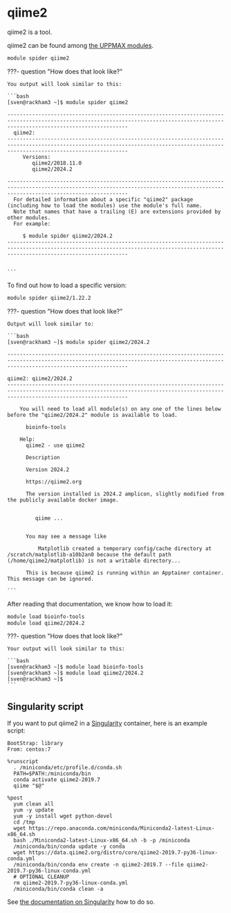 # qiime2

qiime2 is a tool.

qiime2 can be found among [the UPPMAX modules](../cluster_guides/modules.md).

```bash
module spider qiime2
```

???- question "How does that look like?"

    You output will look similar to this:

    ```bash
    [sven@rackham3 ~]$ module spider qiime2

    -----------------------------------------------------------------------------------------------------------------------------------------------------------------------------------
      qiime2:
    -----------------------------------------------------------------------------------------------------------------------------------------------------------------------------------
         Versions:
            qiime2/2018.11.0
            qiime2/2024.2

    -----------------------------------------------------------------------------------------------------------------------------------------------------------------------------------
      For detailed information about a specific "qiime2" package (including how to load the modules) use the module's full name.
      Note that names that have a trailing (E) are extensions provided by other modules.
      For example:

         $ module spider qiime2/2024.2
    -----------------------------------------------------------------------------------------------------------------------------------------------------------------------------------


    ```

To find out how to load a specific version:

```bash
module spider qiime2/1.22.2
```

???- question "How does that look like?"

    Output will look similar to:

    ```bash
    [sven@rackham3 ~]$ module spider qiime2/2024.2

    -----------------------------------------------------------------------------------------------------------------------------------------------------------------------------------

    qiime2: qiime2/2024.2
    -----------------------------------------------------------------------------------------------------------------------------------------------------------------------------------

        You will need to load all module(s) on any one of the lines below before the "qiime2/2024.2" module is available to load.

          bioinfo-tools

        Help:
          qiime2 - use qiime2

          Description

          Version 2024.2

          https://qiime2.org

          The version installed is 2024.2 amplicon, slightly modified from the publicly available docker image.


             qiime ...


          You may see a message like

              Matplotlib created a temporary config/cache directory at /scratch/matplotlib-a10b2an0 because the default path (/home/qiime2/matplotlib) is not a writable directory...

          This is because qiime2 is running within an Apptainer container. This message can be ignored.

    ```

After reading that documentation, we know how to load it:

```bash
module load bioinfo-tools
module load qiime2/2024.2
```

???- question "How does that look like?"

    Your output will look similar to this:

    ```bash
    [sven@rackham3 ~]$ module load bioinfo-tools
    [sven@rackham3 ~]$ module load qiime2/2024.2
    [sven@rackham3 ~]$
    ```

## Singularity script

If you want to put qiime2 in a [Singularity](singularity.md) container,
here is an example script:

```singularity
BootStrap: library
From: centos:7

%runscript
  . /miniconda/etc/profile.d/conda.sh
  PATH=$PATH:/miniconda/bin
  conda activate qiime2-2019.7
  qiime "$@"

%post
  yum clean all
  yum -y update
  yum -y install wget python-devel
  cd /tmp
  wget https://repo.anaconda.com/miniconda/Miniconda2-latest-Linux-x86_64.sh
  bash ./Miniconda2-latest-Linux-x86_64.sh -b -p /miniconda
  /miniconda/bin/conda update -y conda
  wget https://data.qiime2.org/distro/core/qiime2-2019.7-py36-linux-conda.yml
  /miniconda/bin/conda env create -n qiime2-2019.7 --file qiime2-2019.7-py36-linux-conda.yml
  # OPTIONAL CLEANUP
  rm qiime2-2019.7-py36-linux-conda.yml
  /miniconda/bin/conda clean -a
```

See [the documentation on Singularity](singularity.md)
how to do so.
